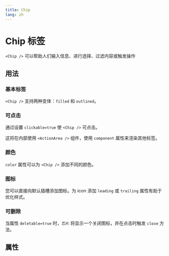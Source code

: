 ```yaml
---
title: Chip
lang: zh
---
```


<script setup lang="ts">
  import props from "../../../example/chip/description/zh-props.ts";
</script>

# Chip 标签

`<Chip />` 可以帮助人们输入信息、进行选择、过滤内容或触发操作


## 用法

### 基本标签

`<Chip />` 支持两种变体：`filled` 和 `outlined`。
<demo src="../../../example/chip/basic.vue" preview="[2-5]" />

### 可点击

通过设置 `clickable=true` 使 `<Chip />` 可点击。

这将在内部使用 `<ActionArea />` 组件，使用 `component` 属性来渲染其他标签。
<demo src="../../../example/chip/clickable.vue" preview="[2, 3]" />

### 颜色

`color` 属性可以为 `<Chip />` 添加不同的颜色。
<demo src="../../../example/chip/color.vue" preview="[2-6]" />

### 图标

您可以直接向默认插槽添加图标。为 icon 添加 `leading` 或 `trailing` 属性有助于优化样式。
<demo src="../../../example/chip/icon.vue" preview="[6-13]" />

### 可删除

当属性 `deletable=true` 时，`芯片` 将显示一个关闭图标，并在点击时触发 `close` 方法。
<demo src="../../../example/chip/deletable.vue" />


## 属性

<data-table type="props" lang="zh" :data="props" />
